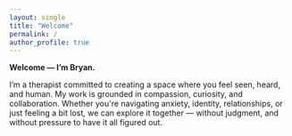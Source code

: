 ```yaml
---
layout: single
title: "Welcome"
permalink: /
author_profile: true
---
```


**Welcome — I’m Bryan.**

I’m a therapist committed to creating a space where you feel seen, heard, and human. My work is grounded in compassion, curiosity, and collaboration. Whether you're navigating anxiety, identity, relationships, or just feeling a bit lost, we can explore it together — without judgment, and without pressure to have it all figured out.
